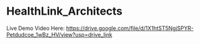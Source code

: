 # HealthLink_Architects

Live Demo Video Here: https://drive.google.com/file/d/1X1htST5NgjSPYR-Petdudcoe_1wBz_HV/view?usp=drive_link

